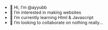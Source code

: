 - 👋 Hi, I’m @ayyubb
- 👀 I’m interested in making websites
- 🌱 I’m currently learning Html & Javascript
- 💞️ I’m looking to collaborate on nothing really...


<!---
ayyubb/ayyubb is a ✨ special ✨ repository because its `README.md` (this file) appears on your GitHub profile.
You can click the Preview link to take a look at your changes.
--->
